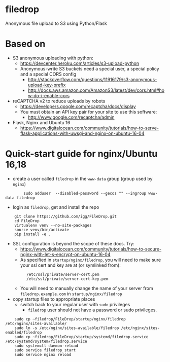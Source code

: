 # filedrop
Anonymous file upload to S3 using Python/Flask

# Based on
* S3 anonymous uploading with python:
  * https://devcenter.heroku.com/articles/s3-upload-python
  * Anonymous-write S3 buckets need a special user, a special policy and a special CORS config
    * http://stackoverflow.com/questions/11916179/s3-anonymous-upload-key-prefix
    * http://docs.aws.amazon.com/AmazonS3/latest/dev/cors.html#how-do-i-enable-cors
* reCAPTCHA v2 to reduce uploads by robots
  * https://developers.google.com/recaptcha/docs/display
  * You must obtain an API key pair for your site to use this software:
    * http://www.google.com/recaptcha/admin
* Flask, Nginx and Ubuntu 16
  * https://www.digitalocean.com/community/tutorials/how-to-serve-flask-applications-with-uwsgi-and-nginx-on-ubuntu-16-04

# Quick-start guide for nginx/Ubuntu 16,18
  * create a user called `filedrop` in the `www-data` group (group used by `nginx`)
```
        sudo adduser  --disabled-password --gecos "" --ingroup www-data filedrop
```
  * login as `filedrop`, get and install the repo
```
    git clone https://github.com/igg/FileDrop.git
    cd FileDrop
    virtualenv venv --no-site-packages
    source venv/bin/activate
    pip install -e .
```
  * SSL configuration is beyond the scope of these docs. Try:
    * https://www.digitalocean.com/community/tutorials/how-to-secure-nginx-with-let-s-encrypt-on-ubuntu-16-04
    * As specified in `startup/nginx/filedrop`, you  will need to make sure your ssl cert and key are at (or symlinked from):
    ```
          /etc/ssl/private/server-cert.pem
          /etc/ssl/private/server-cert-key.pem
    ```
    * You will need to manually change the name of your server from `filedrop.example.com` in `startup/nginx/filedrop`
  * copy startup files to appropriate places
    * switch back to your regular user with `sudo` privileges
      * `filedrop` user should not have a password or sudo privileges.
```
    sudo cp ~filedrop/FileDrop/startup/nginx/filedrop /etc/nginx/sites-available/
    sudo ln -s /etc/nginx/sites-available/filedrop /etc/nginx/sites-enabled/filedrop
    sudo cp ~filedrop/FileDrop/startup/systemd/filedrop.service /etc/systemd/system/filedrop.service
    sudo systemctl daemon-reload
    sudo service filedrop start
    sudo service nginx reload
```
